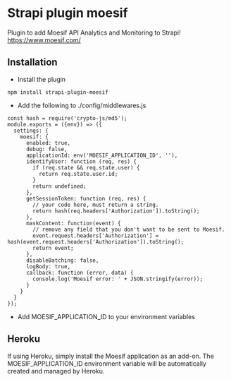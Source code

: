 # Strapi plugin moesif

Plugin to add Moesif API Analytics and Monitoring to Strapi!
https://www.moesif.com/

## Installation
- Install the plugin
```
npm install strapi-plugin-moesif
```
- Add the following to ./config/middlewares.js
```
const hash = require('crypto-js/md5');
module.exports = ({env}) => ({
  settings: {
    moesif: {
      enabled: true,
      debug: false,
      applicationId: env('MOESIF_APPLICATION_ID', ''),
      identifyUser: function (req, res) {
        if (req.state && req.state.user) {
          return req.state.user.id;
        }
        return undefined;
      },
      getSessionToken: function (req, res) {
        // your code here, must return a string.
        return hash(req.headers['Authorization']).toString();
      },
      maskContent: function(event) {
        // remove any field that you don't want to be sent to Moesif.
        event.request.headers['Authorization'] = hash(event.request.headers['Authorization']).toString(); 
        return event;
      },
      disableBatching: false,
      logBody: true,
      callback: function (error, data) {
        console.log('Moesif error: ' + JSON.stringify(error));
      }
    }
  }
});
```
- Add MOESIF_APPLICATION_ID to your environment variables

## Heroku
If using Heroku, simply install the Moesif application as an add-on. The MOESIF_APPLICATION_ID environment variable will be automatically created and managed by Heroku. 

